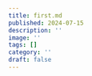 ```yaml
---
title: first.md
published: 2024-07-15
description: ''
image: ''
tags: []
category: ''
draft: false 
---
```

